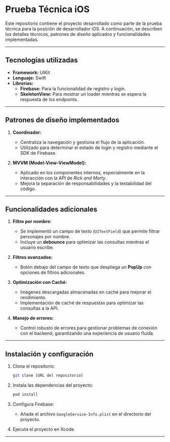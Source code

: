 
# Prueba Técnica iOS  

Este repositorio contiene el proyecto desarrollado como parte de la prueba técnica para la posición de desarrollador iOS. A continuación, se describen los detalles técnicos, patrones de diseño aplicados y funcionalidades implementadas.  

---

## Tecnologías utilizadas  

- **Framework:** UIKit  
- **Lenguaje:** Swift  
- **Librerías:**  
  - **Firebase:** Para la funcionalidad de registro y login.  
  - **SkeletonView:** Para mostrar un loader mientras se espera la respuesta de los endpoints.  

---

## Patrones de diseño implementados  

1. **Coordinador:**  
   - Centraliza la navegación y gestiona el flujo de la aplicación.  
   - Utilizado para determinar el estado de login y registro mediante el SDK de Firebase.  

2. **MVVM (Model-View-ViewModel):**  
   - Aplicado en los componentes internos, especialmente en la interacción con la API de *Rick and Morty*.  
   - Mejora la separación de responsabilidades y la testabilidad del código.  

---

## Funcionalidades adicionales  

1. **Filtro por nombre:**  
   - Se implementó un campo de texto (`UITextField`) que permite filtrar personajes por nombre.  
   - Incluye un **debounce** para optimizar las consultas mientras el usuario escribe.  

2. **Filtros avanzados:**  
   - Botón debajo del campo de texto que despliega un **PopUp** con opciones de filtros adicionales.  

3. **Optimización con Caché:**  
   - Imágenes descargadas almacenadas en caché para mejorar el rendimiento.  
   - Implementación de caché de respuestas para optimizar las consultas a la API.  

4. **Manejo de errores:**  
   - Control robusto de errores para gestionar problemas de conexión con el backend, garantizando una experiencia de usuario fluida.  

---

## Instalación y configuración  

1. Clona el repositorio:  
   ```bash  
   git clone [URL del repositorio]  
   ```  

2. Instala las dependencias del proyecto:  
   ```bash  
   pod install  
   ```  

3. Configura Firebase:  
   - Añade el archivo `GoogleService-Info.plist` en el directorio del proyecto.  

4. Ejecuta el proyecto en Xcode.  

---


